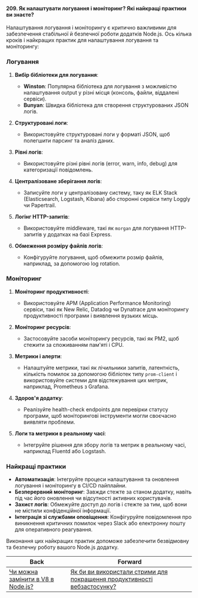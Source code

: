 #### 209. Як налаштувати логування і моніторинг? Які найкращі практики ви знаєте?

Налаштування логування і моніторингу є критично важливими для забезпечення стабільної й безпечної роботи додатків Node.js. Ось кілька кроків і найкращих практик для налаштування логування та моніторингу:

### Логування

1. **Вибір бібліотеки для логування**:
   - **Winston**: Популярна бібліотека для логування з можливістю налаштування output у різні місця (консоль, файли, віддалені сервіси).
   - **Bunyan**: Швидка бібліотека для створення структурованих JSON логів.

2. **Структуровані логи**:
   - Використовуйте структуровані логи у форматі JSON, щоб полегшити парсинг та аналіз даних.

3. **Рівні логів**:
   - Використовуйте різні рівні логів (error, warn, info, debug) для категоризації повідомлень.

4. **Централізоване зберігання логів**:
   - Записуйте логи у централізовану систему, таку як ELK Stack (Elasticsearch, Logstash, Kibana) або сторонні сервіси типу Loggly чи Papertrail.

5. **Логінг HTTP-запитів**:
   - Використовуйте middleware, такі як `morgan` для логування HTTP-запитів у додатках на базі Express.

6. **Обмеження розміру файлів логів**:
   - Конфігуруйте логування, щоб обмежити розмір файлів, наприклад, за допомогою log rotation.

### Моніторинг

1. **Моніторинг продуктивності**:
   - Використовуйте APM (Application Performance Monitoring) сервіси, такі як New Relic, Datadog чи Dynatrace для моніторингу продуктивності програми і виявлення вузьких місць.

2. **Моніторинг ресурсів**:
   - Застосовуйте засоби моніторингу ресурсів, такі як PM2, щоб стежити за споживанням пам'яті і CPU.

3. **Метрики і алерти**:
   - Налаштуйте метрики, такі як лічильники запитів, латентність, кількість помилок за допомогою бібліотек типу `prom-client` і використовуйте системи для відстежування цих метрик, наприклад, Prometheus з Grafana.

4. **Здоров'я додатку**:
   - Реалізуйте health-check endpoints для перевірки статусу програми, щоб моніторингові інструменти могли своєчасно виявляти проблеми.

5. **Логи та метрики в реальному часі**:
   - Інтегруйте рішення для збору логів та метрик в реальному часі, наприклад Fluentd або Logstash.

### Найкращі практики

- **Автоматизація**: Інтегруйте процеси налаштування та оновлення логування і моніторингу в CI/CD пайплайни.
- **Безперервний моніторинг**: Завжди стежте за станом додатку, навіть під час його оновлення чи відсутності активних користувачів.
- **Захист логів**: Обмежуйте доступ до логів і стежте за тим, щоб вони не містили конфіденційної інформації.
- **Інтеграція зі службами оповіщення**: Конфігуруйте повідомлення про виникнення критичних помилок через Slack або електронну пошту для оперативного реагування.

Виконання цих найкращих практик допоможе забезпечити безвідмовну та безпечну роботу вашого Node.js додатку.

| Back | Forward |
|---|---|
| [Чи можна замінити в V8 в Node.js?](/ua/senior/nodejs/can-v8-be-replaced-in-nodejs.md)  | [Як би ви використали стрими для покращення продуктивності вебзастосунку?](/ua/senior/nodejs/210-how-would-you-use-streams-to-improve-the-productivity-of-a-web-application.md) |